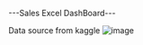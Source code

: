 ---Sales Excel DashBoard---


Data source from kaggle 
![image](https://github.com/user-attachments/assets/2bdbd2d7-e96b-45b0-98d6-d917cc47b361)

